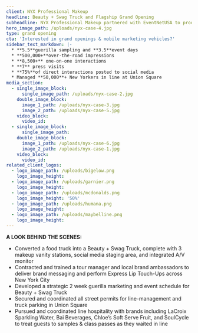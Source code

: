 ```yaml
---
client: NYX Professional Makeup
headline: Beauty + Swag Truck and Flagship Grand Opening
subheadline: NYX Professional Makeup partnered with EventNetUSA to produce a mobile beauty experience to raise awareness and excitement for their Union Square Flagship Store Grand Opening in New York City.
hero_image_path: /uploads/nyx-case-4.jpg
type: grand opening
cta: 'Interested in grand openings & mobile marketing vehicles?'
sidebar_text_markdown: |-
  * **5.5**guerilla sampling and **3.5**event days
  * **500,000+**over-the-road impressions
  * **8,500+** one-on-one interactions
  * **7** press visits
  * **75%**of direct interactions posted to social media
  * Managed **50,000**+ New Yorkers in line at Union Square
media_section:
  - single_image_block:
      single_image_path: /uploads/nyx-case-2.jpg
    double_image_block:
      image_1_path: /uploads/nyx-case-3.jpg
      image_2_path: /uploads/nyx-case-5.jpg
    video_block:
      video_id:
  - single_image_block:
      single_image_path:
    double_image_block:
      image_1_path: /uploads/nyx-case-6.jpg
      image_2_path: /uploads/nyx-case-1.jpg
    video_block:
      video_id:
related_client_logos:
  - logo_image_path: /uploads/bigelow.png
    logo_image_height:
  - logo_image_path: /uploads/garnier.png
    logo_image_height:
  - logo_image_path: /uploads/mcdonalds.png
    logo_image_height: '50%'
  - logo_image_path: /uploads/humana.png
    logo_image_height:
  - logo_image_path: /uploads/maybelline.png
    logo_image_height:
---
```



**A LOOK BEHIND THE SCENES:**

* Converted a food truck into a Beauty + Swag Truck, complete with 3 makeup vanity stations, social media staging area, and integrated A/V monitor
* Contracted and trained a tour manager and local brand ambassadors to deliver brand messaging and perform Express Lip Touch-Ups across New York City
* Developed a strategic 2 week guerilla marketing and event schedule for Beauty + Swag Truck
* Secured and coordinated all street permits for line-management and truck parking in Union Square
* Pursued and coordinated line hospitality with brands including LaCroix Sparkling Water, Bai Beverages, Chloe’s Soft Serve Fruit, and SoulCycle to treat guests to samples & class passes as they waited in line